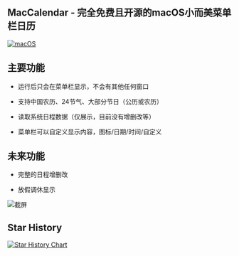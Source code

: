 ## MacCalendar - 完全免费且开源的macOS小而美菜单栏日历

[![macOS](https://img.shields.io/badge/macOS-14.0+-green.svg)](https://github.com/bylinxx/MacCalendar/releases/latest)

## 主要功能

- 运行后只会在菜单栏显示，不会有其他任何窗口

- 支持中国农历、24节气、大部分节日（公历或农历）

- 读取系统日程数据（仅展示，目前没有增删改等）

- 菜单栏可以自定义显示内容，图标/日期/时间/自定义

## 未来功能

- 完整的日程增删改

- 放假调休显示

![截屏](https://github.com/user-attachments/assets/5a2185bb-9881-401f-8c3d-63692e582ab1)

## Star History

[![Star History Chart](https://api.star-history.com/svg?repos=bylinxx/MacCalendar&type=Timeline)](https://www.star-history.com/#bylinxx/MacCalendar&Timeline)
